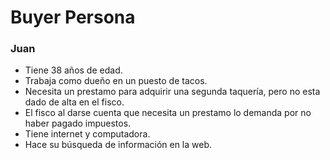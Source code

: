<h1>Buyer Persona</h1>
<h3>Juan</h3>
<ul>
  <li>Tiene 38 años de edad.</li> 
  <li>Trabaja como dueño en un puesto de tacos.</li>
  <li>Necesita un prestamo para adquirir una segunda taquería, pero no esta dado de alta en el fisco.</li> 
  <li>El fisco al darse cuenta que necesita un prestamo lo demanda por no haber pagado impuestos.</li>
  <li>Tiene internet y computadora.</li> 
  <li>Hace su búsqueda de información en la web.</li>
</ul>
